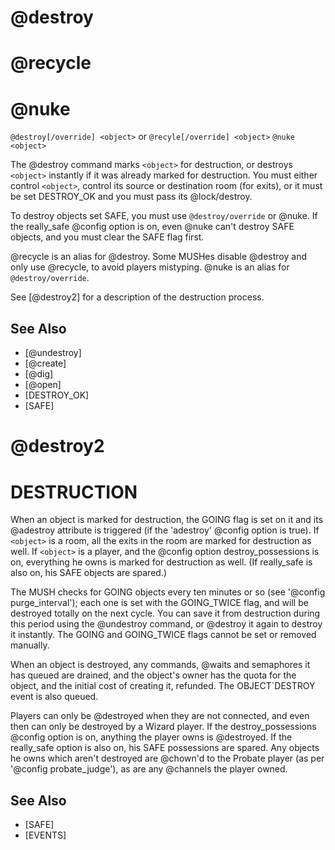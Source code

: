 # @destroy
# @recycle
# @nuke
`@destroy[/override] <object>` or `@recyle[/override] <object>`
`@nuke <object>`

The @destroy command marks `<object>` for destruction, or destroys `<object>` instantly if it was already marked for destruction. You must either control `<object>`, control its source or destination room (for exits), or it must be set DESTROY_OK and you must pass its @lock/destroy.

To destroy objects set SAFE, you must use `@destroy/override` or @nuke. If the really_safe @config option is on, even @nuke can't destroy SAFE objects, and you must clear the SAFE flag first.

@recycle is an alias for @destroy. Some MUSHes disable @destroy and only use @recycle, to avoid players mistyping. @nuke is an alias for `@destroy/override`.

See [@destroy2] for a description of the destruction process.

## See Also
- [@undestroy]
- [@create]
- [@dig]
- [@open]
- [DESTROY_OK]
- [SAFE]
# @destroy2
# DESTRUCTION
When an object is marked for destruction, the GOING flag is set on it and its @adestroy attribute is triggered (if the 'adestroy' @config option is true). If `<object>` is a room, all the exits in the room are marked for destruction as well. If `<object>` is a player, and the @config option destroy_possessions is on, everything he owns is marked for destruction as well. (If really_safe is also on, his SAFE objects are spared.)

The MUSH checks for GOING objects every ten minutes or so (see '@config purge_interval'); each one is set with the GOING_TWICE flag, and will be destroyed totally on the next cycle. You can save it from destruction during this period using the @undestroy command, or @destroy it again to destroy it instantly. The GOING and GOING_TWICE flags cannot be set or removed manually.

When an object is destroyed, any commands, @waits and semaphores it has queued are drained, and the object's owner has the quota for the object, and the initial cost of creating it, refunded. The OBJECT`DESTROY event is also queued.

Players can only be @destroyed when they are not connected, and even then can only be destroyed by a Wizard player. If the destroy_possessions @config option is on, anything the player owns is @destroyed. If the really_safe option is also on, his SAFE possessions are spared. Any objects he owns which aren't destroyed are @chown'd to the Probate player (as per '@config probate_judge'), as are any @channels the player owned.


## See Also
- [SAFE]
- [EVENTS]

